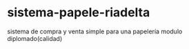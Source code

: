sistema-papele-riadelta
=======================

sistema de compra y venta simple para una papelería modulo diplomado(calidad)
